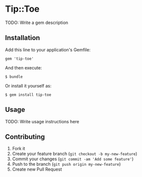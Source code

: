 # Tip::Toe

TODO: Write a gem description

## Installation

Add this line to your application's Gemfile:

    gem 'tip-toe'

And then execute:

    $ bundle

Or install it yourself as:

    $ gem install tip-toe

## Usage

TODO: Write usage instructions here

## Contributing

1. Fork it
2. Create your feature branch (`git checkout -b my-new-feature`)
3. Commit your changes (`git commit -am 'Add some feature'`)
4. Push to the branch (`git push origin my-new-feature`)
5. Create new Pull Request
